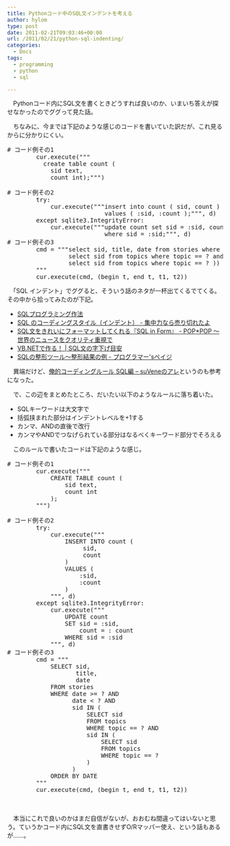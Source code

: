 ```yaml
---
title: Pythonコード中のSQL文インデントを考える
author: hylom
type: post
date: 2011-02-21T09:03:46+00:00
url: /2011/02/21/python-sql-indenting/
categories:
  - Docs
tags:
  - programming
  - python
  - sql

---
```

　Pythonコード内にSQL文を書くときどうすれば良いのか、いまいち答えが探せなかったのでググって見た話。

　ちなみに、今までは下記のような感じのコードを書いていた訳だが、これ見るからに分かりにくい。

<pre># コード例その1
        cur.execute("""
          create table count (
            sid text,
            count int);""")

# コード例その2
        try:
            cur.execute("""insert into count ( sid, count )
                           values ( :sid, :count );""", d)
        except sqlite3.IntegrityError:
            cur.execute("""update count set sid = :sid, count = : count
                           where sid = :sid;""", d)
# コード例その3
        cmd = """select sid, title, date from stories where date >= ? and date &lt; ? and sid in (
                 select sid from topics where topic == ? and sid in (
                 select sid from topics where topic == ? )) order by date
        """
        cur.execute(cmd, (begin_t, end_t, t1, t2))
</pre>

　「SQL インデント」でググると、そういう話のネタが一杯出てくるでてくる。その中から拾ってみたのが下記。

  * [SQLプログラミング作法][1]
  * [SQL のコーディングスタイル（インデント） - 集中力なら売り切れたよ][2]
  * [SQL文をきれいにフォーマットしてくれる『SQL in Form』 - POP*POP ～ 世界のニュースをクオリティ重視で][3]
  * [VB.NETで作る！ | SQL文の字下げ目安][4]
  * [SQLの整形ツール～整形結果の例 - プログラマー'sペイジ][5]

　異端だけど、[俺的コーディングルール SQL編 – suVeneのアレ][6]というのも参考になった。

　で、この辺をまとめたところ、だいたい以下のようなルールに落ち着いた。

  * SQLキーワードは大文字で
  * 括弧挟まれた部分はインデントレベルを+1する
  * カンマ、ANDの直後で改行
  * カンマやANDでつなげられている部分はなるべくキーワード部分でそろえる

　このルールで書いたコードは下記のような感じ。

<pre># コード例その1
        cur.execute("""
            CREATE TABLE count (
                sid text,
                count int
            );
        """)

# コード例その2
        try:
            cur.execute("""
                INSERT INTO count (
                     sid,
                     count
                )
                VALUES (
                    :sid,
                    :count
                )
            """, d)
        except sqlite3.IntegrityError:
            cur.execute("""
                UPDATE count
                SET sid = :sid,
                    count = : count
                WHERE sid = :sid
            """, d)
# コード例その3
        cmd = """
            SELECT sid,
                   title,
                   date
            FROM stories
            WHERE date >= ? AND
                  date &lt; ? AND
                  sid IN (
                      SELECT sid 
                      FROM topics
                      WHERE topic == ? AND
                      sid IN (
                          SELECT sid
                          FROM topics
                          WHERE topic == ?
                      )
                  )
            ORDER BY DATE
        """
        cur.execute(cmd, (begin_t, end_t, t1, t2))
</pre>

　
  
　本当にこれで良いのかはまだ自信がないが、おおむね間違ってはいないと思う。ていうかコード内にSQL文を直書きせずO/Rマッパー使え、という話もあるが……。

 [1]: http://www.geocities.jp/mickindex/database/db_manner.html
 [2]: http://d.hatena.ne.jp/r_ikeda/20090630/indent
 [3]: http://www.popxpop.com/archives/2007/05/sqlsql_in_form.html
 [4]: http://shinshu.fm/MHz/88.44/archives/0000049011.html
 [5]: http://kamoland.com/wiki/wiki.cgi?SQL%A4%CE%C0%B0%B7%C1%A5%C4%A1%BC%A5%EB%A1%C1%C0%B0%B7%C1%B7%EB%B2%CC%A4%CE%CE%E3
 [6]: http://d.zeromemory.info/2007/01/19/coding-rule-sql.html
